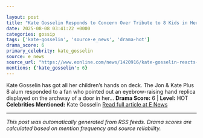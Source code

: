 ```yaml
---

layout: post
title: "Kate Gosselin Responds to Concern Over Tribute to 8 Kids in Her Home"
date: 2025-08-08 03:41:22 +0000
categories: gossip
tags: ['kate-gosselin', 'source-e_news', 'drama-hot']
drama_score: 6
primary_celebrity: kate_gosselin
source: e_news
source_url: "https://www.eonline.com/news/1420916/kate-gosselin-reacts-to-kids-hands-display-concern?cmpid=rss-syndicate-genericrss-us-top_stories"
mentions: {'kate_gosselin': 6}
---
```


Kate Gosselin has got all her children’s hands on deck. The Jon & Kate Plus 8 alum responded to a fan who pointed out an eyebrow-raising hand replica displayed on the archway of a door in her... **Drama Score:** 6 | **Level:** HOT **Celebrities Mentioned:** Kate Gosselin [Read full article at E News](https://www.eonline.com/news/1420916/kate-gosselin-reacts-to-kids-hands-display-concern?cmpid=rss-syndicate-genericrss-us-top_stories)

---

*This post was automatically generated from RSS feeds. Drama scores are calculated based on mention frequency and source reliability.*